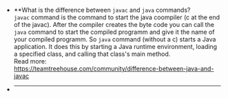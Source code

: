 - **What is the difference between `javac` and `java` commands?  
`javac` command is the command to start the java coompiler (c at the end of the javac). After the compiler creates the byte code you can call the `java` command to start the compiled programm and give it the name of your compiled programm. So `java` command (without a c) starts a Java application. It does this by starting a Java runtime environment, loading a specified class, and calling that class's main method.  
Read more:  
https://teamtreehouse.com/community/difference-between-java-and-javac  

- ****
